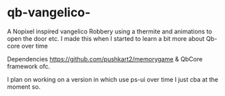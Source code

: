 # qb-vangelico-
A Nopixel inspired vangelico Robbery using a thermite and animations to open the door etc.
I made this when I started to learn a bit more about Qb-core over time 

Dependencies
https://github.com/pushkart2/memorygame
& 
QbCore framework ofc.

I plan on working on a version in which use ps-ui over time I just cba at the moment so. 

